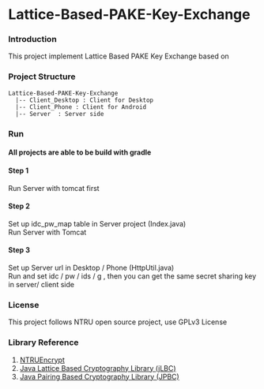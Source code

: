 # Lattice-Based-PAKE-Key-Exchange

### Introduction
This project implement Lattice Based PAKE Key Exchange based on 

### Project Structure
```
Lattice-Based-PAKE-Key-Exchange
  |-- Client_Desktop : Client for Desktop
  |-- Client_Phone : Client for Android
  |-- Server  : Server side
```

### Run
#### All projects are able to be build with gradle
#### Step 1 
Run Server with tomcat first
#### Step 2
Set up idc_pw_map table in Server project (Index.java)<br>
Run Server with Tomcat
#### Step 3
Set up Server url in Desktop / Phone (HttpUtil.java)<br>
Run and set idc / pw / ids / g , then you can get the same secret sharing key in server/ client side


### License
This project follows NTRU open source project, use GPLv3 License

### Library Reference
1. [NTRUEncrypt](https://github.com/NTRUOpenSourceProject/ntru-crypto)
2. [Java Lattice Based Cryptography Library (jLBC)](http://gas.dia.unisa.it/projects/jlbc/)
3. [Java Pairing Based Cryptography Library (JPBC)](http://gas.dia.unisa.it/projects/jpbc/#.WPhieVOGOV4)
